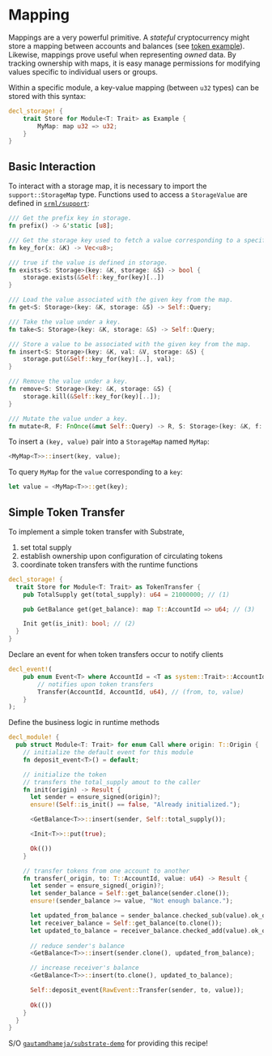 # Mapping

Mappings are a very powerful primitive. A *stateful* cryptocurrency might store a mapping between accounts and balances (see [token example](#token)). Likewise, mappings prove useful when representing *owned* data. By tracking ownership with maps, it is easy manage permissions for modifying values specific to individual users or groups.

Within a specific module, a key-value mapping (between `u32` types) can be stored with this syntax:

```rust
decl_storage! {
	trait Store for Module<T: Trait> as Example {
		MyMap: map u32 => u32;
	}
}
```

## Basic Interaction

To interact with a storage map, it is necessary to import the `support::StorageMap` type. Functions used to access a `StorageValue` are defined in [`srml/support`](https://github.com/paritytech/substrate/blob/master/srml/support/src/storage/generator.rs):

```rust
/// Get the prefix key in storage.
fn prefix() -> &'static [u8];

/// Get the storage key used to fetch a value corresponding to a specific key.
fn key_for(x: &K) -> Vec<u8>;

/// true if the value is defined in storage.
fn exists<S: Storage>(key: &K, storage: &S) -> bool {
    storage.exists(&Self::key_for(key)[..])
}

/// Load the value associated with the given key from the map.
fn get<S: Storage>(key: &K, storage: &S) -> Self::Query;

/// Take the value under a key.
fn take<S: Storage>(key: &K, storage: &S) -> Self::Query;

/// Store a value to be associated with the given key from the map.
fn insert<S: Storage>(key: &K, val: &V, storage: &S) {
    storage.put(&Self::key_for(key)[..], val);
}

/// Remove the value under a key.
fn remove<S: Storage>(key: &K, storage: &S) {
    storage.kill(&Self::key_for(key)[..]);
}

/// Mutate the value under a key.
fn mutate<R, F: FnOnce(&mut Self::Query) -> R, S: Storage>(key: &K, f: F, storage: &S) -> R;
```

To insert a `(key, value)` pair into a `StorageMap` named `MyMap`:

```rust
<MyMap<T>>::insert(key, value);
```

To query `MyMap` for the `value` corresponding to a `key`:

```rust
let value = <MyMap<T>>::get(key);
```

## Simple Token Transfer <a name = "token"></a>

To implement a simple token transfer with Substrate,
1. set total supply
2. establish ownership upon configuration of circulating tokens
3. coordinate token transfers with the runtime functions

```rust
decl_storage! {
  trait Store for Module<T: Trait> as TokenTransfer {
    pub TotalSupply get(total_supply): u64 = 21000000; // (1)

    pub GetBalance get(get_balance): map T::AccountId => u64; // (3)

    Init get(is_init): bool; // (2)
  }
}
```

Declare an event for when token transfers occur to notify clients

```rust
decl_event!(
    pub enum Event<T> where AccountId = <T as system::Trait>::AccountId {
        // notifies upon token transfers
        Transfer(AccountId, AccountId, u64), // (from, to, value)
    }
);
```

Define the business logic in runtime methods

```rust
decl_module! {
  pub struct Module<T: Trait> for enum Call where origin: T::Origin {
    // initialize the default event for this module
    fn deposit_event<T>() = default;

    // initialize the token
    // transfers the total_supply amout to the caller
    fn init(origin) -> Result {
      let sender = ensure_signed(origin)?;
      ensure!(Self::is_init() == false, "Already initialized.");

      <GetBalance<T>>::insert(sender, Self::total_supply());

      <Init<T>>::put(true);

      Ok(())
    }

    // transfer tokens from one account to another
    fn transfer(_origin, to: T::AccountId, value: u64) -> Result {
      let sender = ensure_signed(_origin)?;
      let sender_balance = Self::get_balance(sender.clone());
      ensure!(sender_balance >= value, "Not enough balance.");

      let updated_from_balance = sender_balance.checked_sub(value).ok_or("overflow in calculating balance")?;
      let receiver_balance = Self::get_balance(to.clone());
      let updated_to_balance = receiver_balance.checked_add(value).ok_or("overflow in calculating balance")?;
      
      // reduce sender's balance
      <GetBalance<T>>::insert(sender.clone(), updated_from_balance);

      // increase receiver's balance
      <GetBalance<T>>::insert(to.clone(), updated_to_balance);

      Self::deposit_event(RawEvent::Transfer(sender, to, value));
      
      Ok(())
    }
  }
}
```

S/O [`gautamdhameja/substrate-demo`](https://github.com/gautamdhameja/substrate-demo/blob/master/runtime/src/template.rs) for providing this recipe!